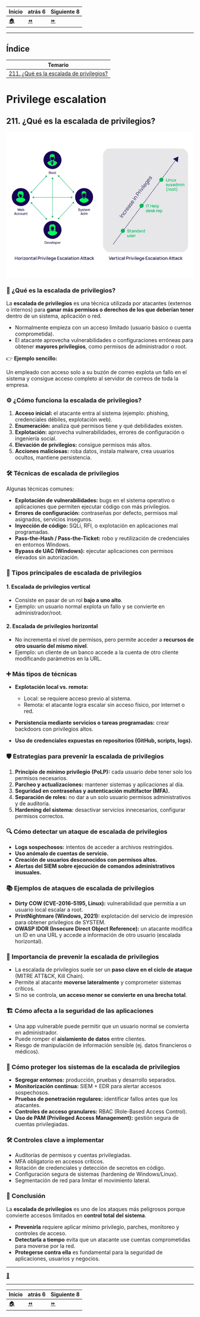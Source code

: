 | **Inicio**         | **atrás 6**                         | **Siguiente 8**                               |
| ------------------ | ----------------------------------- | --------------------------------------------- |
| [🏠](../README.md) | [⏪](./8_6_Understand_CIA_Triad.md) | [⏩](./8_8_Web_Based_Attacks_and_OWASP_10.md) |

---

## **Índice**

| Temario                                                                            |
| ---------------------------------------------------------------------------------- |
| [211. ¿Qué es la escalada de privilegios?](#211-qué-es-la-escalada-de-privilegios) |

# **Privilege escalation**

## **211. ¿Qué es la escalada de privilegios?**

![Privilege escalation](/img/8_Security_Skills_and_Knowledge/Privilege_escalation.webp "Privilege escalation")

### 📌 ¿Qué es la escalada de privilegios?

La **escalada de privilegios** es una técnica utilizada por atacantes (externos o internos) para **ganar más permisos o derechos de los que deberían tener** dentro de un sistema, aplicación o red.

- Normalmente empieza con un acceso limitado (usuario básico o cuenta comprometida).
- El atacante aprovecha vulnerabilidades o configuraciones erróneas para obtener **mayores privilegios**, como permisos de administrador o root.

👉 **Ejemplo sencillo:**

Un empleado con acceso solo a su buzón de correo explota un fallo en el sistema y consigue acceso completo al servidor de correos de toda la empresa.

### ⚙️ ¿Cómo funciona la escalada de privilegios?

1. **Acceso inicial:** el atacante entra al sistema (ejemplo: phishing, credenciales débiles, explotación web).
2. **Enumeración:** analiza qué permisos tiene y qué debilidades existen.
3. **Explotación:** aprovecha vulnerabilidades, errores de configuración o ingeniería social.
4. **Elevación de privilegios:** consigue permisos más altos.
5. **Acciones maliciosas:** roba datos, instala malware, crea usuarios ocultos, mantiene persistencia.

### 🛠️ Técnicas de escalada de privilegios

Algunas técnicas comunes:

- **Explotación de vulnerabilidades:** bugs en el sistema operativo o aplicaciones que permiten ejecutar código con más privilegios.
- **Errores de configuración:** contraseñas por defecto, permisos mal asignados, servicios inseguros.
- **Inyección de código:** SQLi, RFI, o explotación en aplicaciones mal programadas.
- **Pass-the-Hash / Pass-the-Ticket:** robo y reutilización de credenciales en entornos Windows.
- **Bypass de UAC (Windows):** ejecutar aplicaciones con permisos elevados sin autorización.

### 🔑 Tipos principales de escalada de privilegios

#### 1. Escalada de privilegios **vertical**

- Consiste en pasar de un rol **bajo a uno alto**.
- Ejemplo: un usuario normal explota un fallo y se convierte en administrador/root.

#### 2. Escalada de privilegios **horizontal**

- No incrementa el nivel de permisos, pero permite acceder a **recursos de otro usuario del mismo nivel**.
- Ejemplo: un cliente de un banco accede a la cuenta de otro cliente modificando parámetros en la URL.

### ➕ Más tipos de técnicas

- **Explotación local vs. remota:**

  - Local: se requiere acceso previo al sistema.
  - Remota: el atacante logra escalar sin acceso físico, por internet o red.

- **Persistencia mediante servicios o tareas programadas:** crear backdoors con privilegios altos.
- **Uso de credenciales expuestas en repositorios (GitHub, scripts, logs).**

### 🛡️ Estrategias para prevenir la escalada de privilegios

1. **Principio de mínimo privilegio (PoLP):** cada usuario debe tener solo los permisos necesarios.
2. **Parcheo y actualizaciones:** mantener sistemas y aplicaciones al día.
3. **Seguridad en contraseñas y autenticación multifactor (MFA).**
4. **Separación de roles:** no dar a un solo usuario permisos administrativos y de auditoría.
5. **Hardening del sistema:** desactivar servicios innecesarios, configurar permisos correctos.

### 🔍 Cómo detectar un ataque de escalada de privilegios

- **Logs sospechosos:** intentos de acceder a archivos restringidos.
- **Uso anómalo de cuentas de servicio.**
- **Creación de usuarios desconocidos con permisos altos.**
- **Alertas del SIEM sobre ejecución de comandos administrativos inusuales.**

### 📚 Ejemplos de ataques de escalada de privilegios

- **Dirty COW (CVE-2016-5195, Linux):** vulnerabilidad que permitía a un usuario local escalar a root.
- **PrintNightmare (Windows, 2021):** explotación del servicio de impresión para obtener privilegios de SYSTEM.
- **OWASP IDOR (Insecure Direct Object Reference):** un atacante modifica un ID en una URL y accede a información de otro usuario (escalada horizontal).

### 🚨 Importancia de prevenir la escalada de privilegios

- La escalada de privilegios suele ser un **paso clave en el ciclo de ataque** (MITRE ATT\&CK, Kill Chain).
- Permite al atacante **moverse lateralmente** y comprometer sistemas críticos.
- Si no se controla, **un acceso menor se convierte en una brecha total**.

### 🏗️ Cómo afecta a la seguridad de las aplicaciones

- Una app vulnerable puede permitir que un usuario normal se convierta en administrador.
- Puede romper el **aislamiento de datos** entre clientes.
- Riesgo de manipulación de información sensible (ej. datos financieros o médicos).

### 🔐 Cómo proteger los sistemas de la escalada de privilegios

- **Segregar entornos:** producción, pruebas y desarrollo separados.
- **Monitorización continua:** SIEM + EDR para alertar accesos sospechosos.
- **Pruebas de penetración regulares:** identificar fallos antes que los atacantes.
- **Controles de acceso granulares:** RBAC (Role-Based Access Control).
- **Uso de PAM (Privileged Access Management):** gestión segura de cuentas privilegiadas.

### 🛠️ Controles clave a implementar

- Auditorías de permisos y cuentas privilegiadas.
- MFA obligatorio en accesos críticos.
- Rotación de credenciales y detección de secretos en código.
- Configuración segura de sistemas (hardening de Windows/Linux).
- Segmentación de red para limitar el movimiento lateral.

### 🚀 Conclusión

La **escalada de privilegios** es uno de los ataques más peligrosos porque convierte accesos limitados en **control total del sistema**.

- **Prevenirla** requiere aplicar mínimo privilegio, parches, monitoreo y controles de acceso.
- **Detectarla a tiempo** evita que un atacante use cuentas comprometidas para moverse por la red.
- **Protegerse contra ella** es fundamental para la seguridad de aplicaciones, usuarios y negocios.

---

[🔼](#índice)

---

| **Inicio**         | **atrás 6**                         | **Siguiente 8**                               |
| ------------------ | ----------------------------------- | --------------------------------------------- |
| [🏠](../README.md) | [⏪](./8_6_Understand_CIA_Triad.md) | [⏩](./8_8_Web_Based_Attacks_and_OWASP_10.md) |
